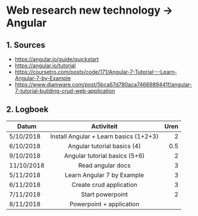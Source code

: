 # Web research new technology -> Angular
## 1. Sources
* https://angular.io/guide/quickstart
* https://angular.io/tutorial
* https://coursetro.com/posts/code/171/Angular-7-Tutorial---Learn-Angular-7-by-Example
* https://www.djamware.com/post/5bca67d780aca7466989441f/angular-7-tutorial-building-crud-web-application

## 2. Logboek
|       Datum       |                    Activiteit                    |        Uren       |
|-------------------|:------------------------------------------------:|------------------:|
|     5/10/2018     |       Install Angular + Learn basics (1+2+3)     |         2         |
|     6/10/2018     |            Angular tutorial basics (4)           |        0.5        |
|     9/10/2018     |           Angular tutorial basics (5+6)          |         2         |
|    11/10/2018     |                Read angular docs                 |         3         |
|     5/11/2018     |            Learn Angular 7 by Example            |         3         |
|     6/11/2018     |            Create crud application               |         3         |
|     7/11/2018     |               Start powerpoint                   |         2         |
|     8/11/2018     |            Powerpoint + application              |                  |
